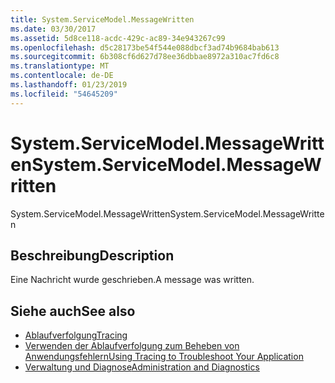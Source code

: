 ```yaml
---
title: System.ServiceModel.MessageWritten
ms.date: 03/30/2017
ms.assetid: 5d8ce118-acdc-429c-ac89-34e943267c99
ms.openlocfilehash: d5c28173be54f544e088dbcf3ad74b9684bab613
ms.sourcegitcommit: 6b308cf6d627d78ee36dbbae8972a310ac7fd6c8
ms.translationtype: MT
ms.contentlocale: de-DE
ms.lasthandoff: 01/23/2019
ms.locfileid: "54645209"
---
```

# <a name="systemservicemodelmessagewritten"></a><span data-ttu-id="08011-102">System.ServiceModel.MessageWritten</span><span class="sxs-lookup"><span data-stu-id="08011-102">System.ServiceModel.MessageWritten</span></span>
<span data-ttu-id="08011-103">System.ServiceModel.MessageWritten</span><span class="sxs-lookup"><span data-stu-id="08011-103">System.ServiceModel.MessageWritten</span></span>  
  
## <a name="description"></a><span data-ttu-id="08011-104">Beschreibung</span><span class="sxs-lookup"><span data-stu-id="08011-104">Description</span></span>  
 <span data-ttu-id="08011-105">Eine Nachricht wurde geschrieben.</span><span class="sxs-lookup"><span data-stu-id="08011-105">A message was written.</span></span>  
  
## <a name="see-also"></a><span data-ttu-id="08011-106">Siehe auch</span><span class="sxs-lookup"><span data-stu-id="08011-106">See also</span></span>
- [<span data-ttu-id="08011-107">Ablaufverfolgung</span><span class="sxs-lookup"><span data-stu-id="08011-107">Tracing</span></span>](../../../../../docs/framework/wcf/diagnostics/tracing/index.md)
- [<span data-ttu-id="08011-108">Verwenden der Ablaufverfolgung zum Beheben von Anwendungsfehlern</span><span class="sxs-lookup"><span data-stu-id="08011-108">Using Tracing to Troubleshoot Your Application</span></span>](../../../../../docs/framework/wcf/diagnostics/tracing/using-tracing-to-troubleshoot-your-application.md)
- [<span data-ttu-id="08011-109">Verwaltung und Diagnose</span><span class="sxs-lookup"><span data-stu-id="08011-109">Administration and Diagnostics</span></span>](../../../../../docs/framework/wcf/diagnostics/index.md)
